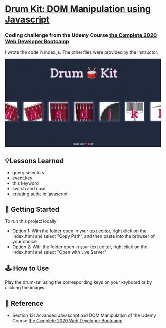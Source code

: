 # [Drum Kit: DOM Manipulation using Javascript](https://jacobgrisham.github.io/DOM-Manipulation-using-Javascript/)
### Coding challenge from the Udemy Course [the Complete 2020 Web Developer Bootcamp](https://www.udemy.com/course/the-complete-web-development-bootcamp/)
I wrote the code in index.js. The other files were provided by the instructor.

![Demo](images/demo.gif)

## 💡Lessons Learned
- query selectors
- event.key
- this keyword
- switch and case
- creating audio in javascript

## 🚀 Getting Started
To run this project locally:
- Option 1: With the folder open in your text editor, right click on the index.html and select "Copy Path", and then paste into the browser of your choice
- Option 2: With the folder open in your text editor, right click on the index.html and select "Open with Live Server"

## 🕹 How to Use
Play the drum-set using the corresponding keys on your keyboard or by clicking the images.

## 📣 Reference
- Section 13: Advanced Javascript and DOM Manipulation of the Udemy Course [the Complete 2020 Web Developer Bootcamp](https://www.udemy.com/course/the-complete-web-development-bootcamp/)